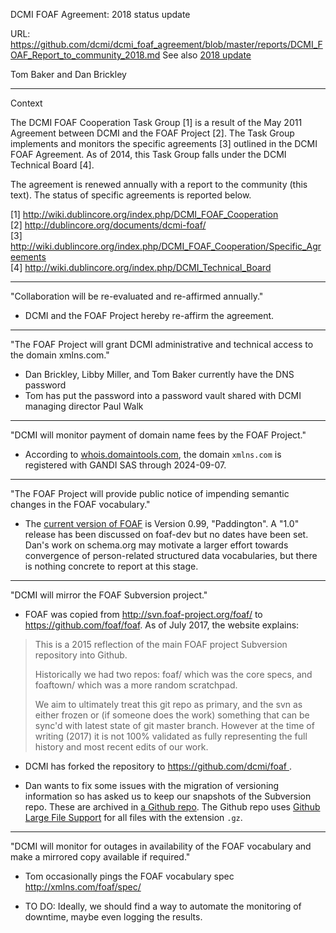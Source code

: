 DCMI FOAF Agreement: 2018 status update

URL: https://github.com/dcmi/dcmi_foaf_agreement/blob/master/reports/DCMI_FOAF_Report_to_community_2018.md
See also [2018 update](https://github.com/dcmi/dcmi_foaf_agreement/blob/master/reports/DCMI_FOAF_Report_to_community_2018.md)


Tom Baker and Dan Brickley

----------------------------------------------------------------------
Context 

The DCMI FOAF Cooperation Task Group [1] is a result of the May 2011 Agreement
between DCMI and the FOAF Project [2].  The Task Group implements and monitors
the specific agreements [3] outlined in the DCMI FOAF Agreement. As of 2014, this
Task Group falls under the DCMI Technical Board [4].

The agreement is renewed annually with a report to the community (this text).
The status of specific agreements is reported below.

[1] http://wiki.dublincore.org/index.php/DCMI_FOAF_Cooperation <br>
[2] http://dublincore.org/documents/dcmi-foaf/  <br>
[3] http://wiki.dublincore.org/index.php/DCMI_FOAF_Cooperation/Specific_Agreements <br>
[4] http://wiki.dublincore.org/index.php/DCMI_Technical_Board <br>

----------------------------------------------------------------------
"Collaboration will be re-evaluated and re-affirmed annually."

* DCMI and the FOAF Project hereby re-affirm the agreement.

----------------------------------------------------------------------
"The FOAF Project will grant DCMI administrative and technical access to the domain xmlns.com."

* Dan Brickley, Libby Miller, and Tom Baker currently have the DNS password
* Tom has put the password into a password vault shared with DCMI managing director Paul Walk

----------------------------------------------------------------------
"DCMI will monitor payment of domain name fees by the FOAF Project."

* According to [whois.domaintools.com](http://whois.domaintools.com/xmlns.com),
  the domain `xmlns.com` is registered with GANDI SAS through 2024-09-07.

----------------------------------------------------------------------
"The FOAF Project will provide public notice of impending semantic changes in the FOAF vocabulary."

* The [current version of FOAF](http://xmlns/spec) is Version 0.99,
  "Paddington". A "1.0" release has been discussed on foaf-dev but no dates
  have been set.  Dan's work on schema.org may motivate a larger effort towards
  convergence of person-related structured data vocabularies, but there is
  nothing concrete to report at this stage.

----------------------------------------------------------------------
"DCMI will mirror the FOAF Subversion project."

* FOAF was copied from http://svn.foaf-project.org/foaf/ to
  https://github.com/foaf/foaf.  As of July 2017, the website explains:

> This is a 2015 reflection of the main FOAF project Subversion repository into
> Github.
>
> Historically we had two repos: foaf/ which was the core specs, and foaftown/
> which was a more random scratchpad.
>
> We aim to ultimately treat this git repo as primary, and the svn as either
> frozen or (if someone does the work) something that can be sync'd with latest
> state of git master branch. However at the time of writing (2017) it is not
> 100% validated as fully representing the full history and most recent edits
> of our work.

* DCMI has forked the repository to
  [ https://github.com/dcmi/foaf ](https://github.com/dcmi/foaf).

* Dan wants to fix some issues with the migration of versioning information so
  has asked us to keep our snapshots of the Subversion repo.  These are
  archived in [a Github repo](https://github.com/dcmi/dcmi_foaf_agreement/tree/master/backups).
  The Github repo uses [Github Large File Support](https://git-lfs.github.com)
  for all files with the extension `.gz`.

----------------------------------------------------------------------
"DCMI will monitor for outages in availability of the FOAF vocabulary and make
a mirrored copy available if required."

* Tom occasionally pings the FOAF vocabulary spec http://xmlns.com/foaf/spec/

* TO DO: Ideally, we should find a way to automate the monitoring of downtime,
  maybe even logging the results.

